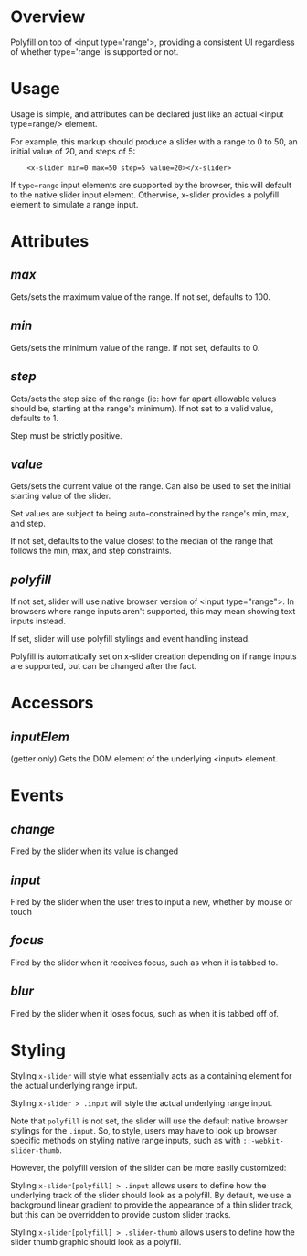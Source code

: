 # Overview

Polyfill on top of &lt;input type='range'&gt;, providing a consistent UI regardless of whether type='range' is supported or not.

# Usage

Usage is simple, and attributes can be declared just like an actual &lt;input type=range/&gt; element.

For example, this markup should produce a slider with a range to 0 to 50, an initial value of 20, and steps of 5:
```
    <x-slider min=0 max=50 step=5 value=20></x-slider>
```

If `type=range` input elements are supported by the browser, this will default to the native slider input element. Otherwise, x-slider provides a polyfill element to simulate a range input.

# Attributes

## ___max___ 

Gets/sets the maximum value of the range. If not set, defaults to 100.

## ___min___

Gets/sets the minimum value of the range. If not set, defaults to 0.

## ___step___

Gets/sets the step size of the range (ie: how far apart allowable values should be, starting at the range's minimum). If not set to a valid value, defaults to 1.

Step must be strictly positive.

## ___value___

Gets/sets the current value of the range. Can also be used to set the initial starting value of the slider.

Set values are subject to being auto-constrained by the range's min, max, and step.

If not set, defaults to the value closest to the median of the range that follows the min, max, and step constraints.

## ___polyfill___

If not set, slider will use native browser version of &lt;input type="range"&gt;. In browsers where range inputs aren't supported, this may mean showing text inputs instead.

If set, slider will use polyfill stylings and event handling instead.

Polyfill is automatically set on x-slider creation depending on if range inputs are supported, but can be changed after the fact.

# Accessors

## ___inputElem___

(getter only) Gets the DOM element of the underlying &lt;input&gt; element.

# Events

## ___change___

Fired by the slider when its value is changed

## ___input___

Fired by the slider when the user tries to input a new, whether by mouse or touch

## ___focus___

Fired by the slider when it receives focus, such as when it is tabbed to.

## ___blur___

Fired by the slider when it loses focus, such as when it is tabbed off of.

# Styling

Styling `x-slider` will style what essentially acts as a containing element for the actual underlying range input.

Styling `x-slider > .input` will style the actual underlying range input.

Note that `polyfill` is not set, the slider will use the default native browser stylings for the `.input`. 
So, to style, users may have to look up browser specific methods on styling native range inputs, such as with `::-webkit-slider-thumb`.

However, the polyfill version of the slider can be more easily customized:

Styling `x-slider[polyfill] > .input` allows users to define how the underlying track of the slider should look as a polyfill. By default, we use a background linear gradient to provide the appearance of a thin slider track, but this can be overridden to provide custom slider tracks.

Styling `x-slider[polyfill] > .slider-thumb` allows users to define how the slider thumb graphic should look as a polyfill. 


